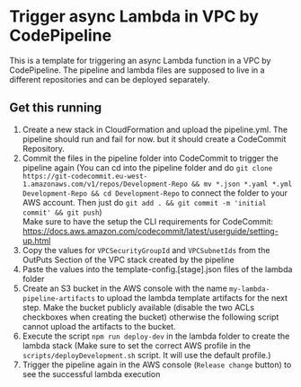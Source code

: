 # Trigger async Lambda in VPC by CodePipeline
This is a template for triggering an async Lambda function in a VPC by CodePipeline.
The pipeline and lambda files are supposed to live in a different repositories and can be deployed separately.

## Get this running
1. Create a new stack in CloudFormation and upload the pipeline.yml. The pipeline should run and fail for now. but it should create a CodeCommit Repository.
2. Commit the files in the pipeline folder into CodeCommit to trigger the pipeline again (You can cd into the pipeline folder and do `git clone https://git-codecommit.eu-west-1.amazonaws.com/v1/repos/Development-Repo && mv *.json *.yaml *.yml Development-Repo && cd Development-Repo` to connect the folder to your AWS account. Then just do `git add . && git commit -m 'initial commit' && git push`)   
Make sure to have the setup the CLI requirements for CodeCommit: https://docs.aws.amazon.com/codecommit/latest/userguide/setting-up.html
3. Copy the values for `VPCSecurityGroupId` and `VPCSubnetIds` from the OutPuts Section of the VPC stack created by the pipeline
4. Paste the values into the template-config.[stage].json files of the lambda folder
5. Create an S3 bucket in the AWS console with the name `my-lambda-pipeline-artifacts` to upload the lambda template artifacts for the next step. Make the bucket publicly available (disable the two ACLs checkboxes when creating the bucket) otherwise the following script cannot upload the artifacts to the bucket.
6. Execute the script `npm run deploy-dev` in the lambda folder to create the lambda stack (Make sure to set the correct AWS profile in the `scripts/deployDevelopment.sh` script. It will use the default profile.)
7. Trigger the pipeline again in the AWS console (`Release change` button) to see the successful lambda execution


